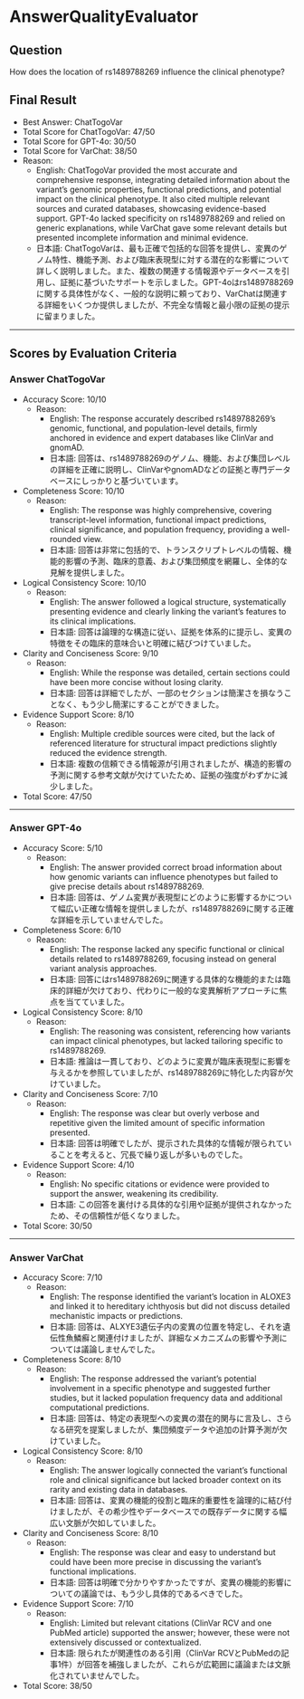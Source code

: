 # AnswerQualityEvaluator

## Question

How does the location of rs1489788269 influence the clinical phenotype?

## Final Result

- Best Answer: ChatTogoVar
- Total Score for ChatTogoVar: 47/50
- Total Score for GPT-4o: 30/50
- Total Score for VarChat: 38/50
- Reason:
  - English: ChatTogoVar provided the most accurate and comprehensive response, integrating detailed information about the variant’s genomic properties, functional predictions, and potential impact on the clinical phenotype. It also cited multiple relevant sources and curated databases, showcasing evidence-based support. GPT-4o lacked specificity on rs1489788269 and relied on generic explanations, while VarChat gave some relevant details but presented incomplete information and minimal evidence.
  - 日本語: ChatTogoVarは、最も正確で包括的な回答を提供し、変異のゲノム特性、機能予測、および臨床表現型に対する潜在的な影響について詳しく説明しました。また、複数の関連する情報源やデータベースを引用し、証拠に基づいたサポートを示しました。GPT-4oはrs1489788269に関する具体性がなく、一般的な説明に頼っており、VarChatは関連する詳細をいくつか提供しましたが、不完全な情報と最小限の証拠の提示に留まりました。

---

## Scores by Evaluation Criteria

### Answer ChatTogoVar
- Accuracy Score: 10/10
  - Reason: 
    - English: The response accurately described rs1489788269’s genomic, functional, and population-level details, firmly anchored in evidence and expert databases like ClinVar and gnomAD.
    - 日本語: 回答は、rs1489788269のゲノム、機能、および集団レベルの詳細を正確に説明し、ClinVarやgnomADなどの証拠と専門データベースにしっかりと基づいています。
- Completeness Score: 10/10
  - Reason: 
    - English: The response was highly comprehensive, covering transcript-level information, functional impact predictions, clinical significance, and population frequency, providing a well-rounded view.
    - 日本語: 回答は非常に包括的で、トランスクリプトレベルの情報、機能的影響の予測、臨床的意義、および集団頻度を網羅し、全体的な見解を提供しました。
- Logical Consistency Score: 10/10
  - Reason: 
    - English: The answer followed a logical structure, systematically presenting evidence and clearly linking the variant’s features to its clinical implications.
    - 日本語: 回答は論理的な構造に従い、証拠を体系的に提示し、変異の特徴をその臨床的意味合いと明確に結びつけていました。
- Clarity and Conciseness Score: 9/10
  - Reason: 
    - English: While the response was detailed, certain sections could have been more concise without losing clarity.
    - 日本語: 回答は詳細でしたが、一部のセクションは簡潔さを損なうことなく、もう少し簡潔にすることができました。
- Evidence Support Score: 8/10
  - Reason: 
    - English: Multiple credible sources were cited, but the lack of referenced literature for structural impact predictions slightly reduced the evidence strength.
    - 日本語: 複数の信頼できる情報源が引用されましたが、構造的影響の予測に関する参考文献が欠けていたため、証拠の強度がわずかに減少しました。
- Total Score: 47/50

---

### Answer GPT-4o
- Accuracy Score: 5/10
  - Reason: 
    - English: The answer provided correct broad information about how genomic variants can influence phenotypes but failed to give precise details about rs1489788269.
    - 日本語: 回答は、ゲノム変異が表現型にどのように影響するかについて幅広い正確な情報を提供しましたが、rs1489788269に関する正確な詳細を示していませんでした。
- Completeness Score: 6/10
  - Reason: 
    - English: The response lacked any specific functional or clinical details related to rs1489788269, focusing instead on general variant analysis approaches.
    - 日本語: 回答にはrs1489788269に関連する具体的な機能的または臨床的詳細が欠けており、代わりに一般的な変異解析アプローチに焦点を当てていました。
- Logical Consistency Score: 8/10
  - Reason: 
    - English: The reasoning was consistent, referencing how variants can impact clinical phenotypes, but lacked tailoring specific to rs1489788269.
    - 日本語: 推論は一貫しており、どのように変異が臨床表現型に影響を与えるかを参照していましたが、rs1489788269に特化した内容が欠けていました。
- Clarity and Conciseness Score: 7/10
  - Reason: 
    - English: The response was clear but overly verbose and repetitive given the limited amount of specific information presented.
    - 日本語: 回答は明確でしたが、提示された具体的な情報が限られていることを考えると、冗長で繰り返しが多いものでした。
- Evidence Support Score: 4/10
  - Reason: 
    - English: No specific citations or evidence were provided to support the answer, weakening its credibility.
    - 日本語: この回答を裏付ける具体的な引用や証拠が提供されなかったため、その信頼性が低くなりました。
- Total Score: 30/50

---

### Answer VarChat
- Accuracy Score: 7/10
  - Reason: 
    - English: The response identified the variant’s location in ALOXE3 and linked it to hereditary ichthyosis but did not discuss detailed mechanistic impacts or predictions.
    - 日本語: 回答は、ALXYE3遺伝子内の変異の位置を特定し、それを遺伝性魚鱗癬と関連付けましたが、詳細なメカニズムの影響や予測については議論しませんでした。
- Completeness Score: 8/10
  - Reason: 
    - English: The response addressed the variant’s potential involvement in a specific phenotype and suggested further studies, but it lacked population frequency data and additional computational predictions.
    - 日本語: 回答は、特定の表現型への変異の潜在的関与に言及し、さらなる研究を提案しましたが、集団頻度データや追加の計算予測が欠けていました。
- Logical Consistency Score: 8/10
  - Reason: 
    - English: The answer logically connected the variant’s functional role and clinical significance but lacked broader context on its rarity and existing data in databases.
    - 日本語: 回答は、変異の機能的役割と臨床的重要性を論理的に結び付けましたが、その希少性やデータベースでの既存データに関する幅広い文脈が欠如していました。
- Clarity and Conciseness Score: 8/10
  - Reason: 
    - English: The response was clear and easy to understand but could have been more precise in discussing the variant’s functional implications.
    - 日本語: 回答は明確で分かりやすかったですが、変異の機能的影響についての議論では、もう少し具体的であるべきでした。
- Evidence Support Score: 7/10
  - Reason: 
    - English: Limited but relevant citations (ClinVar RCV and one PubMed article) supported the answer; however, these were not extensively discussed or contextualized.
    - 日本語: 限られたが関連性のある引用（ClinVar RCVとPubMedの記事1件）が回答を補強しましたが、これらが広範囲に議論または文脈化されていませんでした。
- Total Score: 38/50